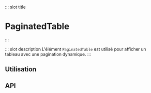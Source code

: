 ::: slot title
# PaginatedTable
:::

::: slot description
L'élément `PaginatedTable` est utilisé pour afficher un tableau avec une pagination dynamique.
:::

## Utilisation

<DocExample
  eager
  file="patterns/paginated-table/examples/paginated-table"
/>

## API

<DocApi
  :value="['PaginatedTable']"
  :api="{
    PaginatedTable: {
      props: [
        {
          name: 'options',
          type: 'DataOptions',
          description: 'prop `options` du composant vuetify `VDataTable`'
        },
        {
          name: 'server-items-length',
          type: 'numner',
          description: 'Utilisé uniquement lorsque les données sont fournies par un serveur. Doit être réglé au total des éléments disponibles sur le serveur afin que la pagination fonctionne correctement.'
        },
        {
          name: 'suffix',
          type: 'string',
          defaultValue: '\'\'',
          description: 'Le suffixe est utilisé pour stocker différents objets de pagination. Si l\'utilisateur a deux tables mais n\'utilise pas cet attribut, alors les tables partagerons le même objet de pagination'
        }
      ],
      slots: [
        {
          name: '$scopedSlots',
          description: 'L\'utilisation de tout les slots de `VDataTable` est possible.'
        }
      ]
    }
  }"
/>
